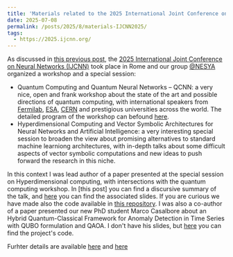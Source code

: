 ```yaml
---
title: 'Materials related to the 2025 International Joint Conference on Neural Networks'
date: 2025-07-08
permalink: /posts/2025/8/materials-IJCNN2025/
tags:
  - https://2025.ijcnn.org/
---
```


As discussed in [this previous post](https://leonardolavagna.github.io/posts/2025/5/IJCNN25/), the [2025 International Joint Conference on Neural Networks (IJCNN)](https://2025.ijcnn.org/) took place in Rome and our group [@NESYA](https://sites.google.com/view/nesya-it/home) organized a workshop and a special session:
- Quantum Computing and Quantum Neural Networks – QCNN: a very nice, open and frank workshop about the state of the art and possible directions of quantum computing, with international speakers from [Fermilab](https://www.fnal.gov/), [ESA](https://www.esa.int/), [CERN](https://home.cern/) and prestigious universities across the world. The detailed program of the workshop can befound [here](../assets/files/ijcnn2025-1.pdf). 
- Hyperdimensional Computing and Vector Symbolic Architectures for Neural Networks and Artificial Intelligence: a very interesting special session to broaden the view about promising alternatives to standard machine learniong architectures, with in-depth talks about some difficult aspects of vector symbolic computations and new ideas to push forward the research in this niche. 

In this context I was lead author of a paper presented at the special session on Hyperdimensional computing, with intersections with the quantum computing workshop. In [this post] you can find a discursive summary of the talk, and [here](../assets/files/ijcnn2025-2.pdf) you can find the associated slides. If you are curious we have made also the code available in [this repository](https://github.com/leonardoLavagna/qhdc). I was also a co-author of a paper presented our new PhD student Marco Casalbore about an Hybrid Quantum-Classical Framework for Anomaly Detection in Time Series with QUBO
formulation and QAOA. I don't have his slides, but [here](https://github.com/NesyaLab/Quantum_Anomaly_Detection) you can find the project's code.

Furhter details are available [here](https://sites.google.com/view/nesya/events/QCNN) and [here](https://drive.google.com/file/d/1BAD3-UKQaBYvXazGLzTzLABpmKF-MYuk/view)
